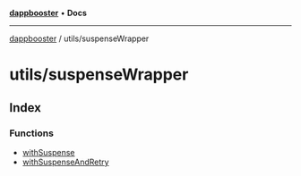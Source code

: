 [**dappbooster**](../../README.md) • **Docs**

***

[dappbooster](../../modules.md) / utils/suspenseWrapper

# utils/suspenseWrapper

## Index

### Functions

- [withSuspense](functions/withSuspense.md)
- [withSuspenseAndRetry](functions/withSuspenseAndRetry.md)
